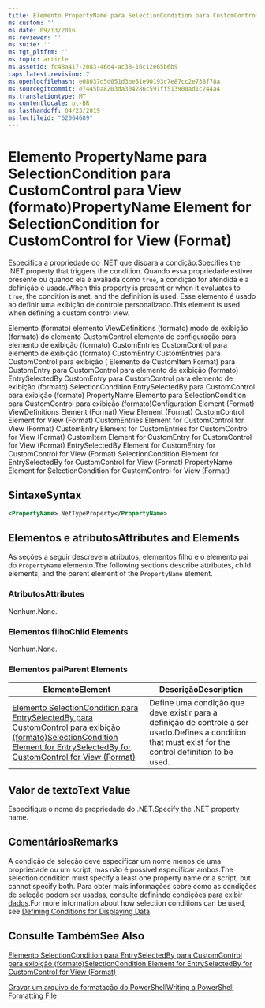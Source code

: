 ```yaml
---
title: Elemento PropertyName para SelectionCondition para CustomControl para exibição (formato) | Microsoft Docs
ms.custom: ''
ms.date: 09/13/2016
ms.reviewer: ''
ms.suite: ''
ms.tgt_pltfrm: ''
ms.topic: article
ms.assetid: fc48a417-2083-46d4-ac38-16c12e65b6b9
caps.latest.revision: 7
ms.openlocfilehash: e08037d5d051d3be51e90193c7e87cc2e738f78a
ms.sourcegitcommit: e7445ba8203da304286c591ff513900ad1c244a4
ms.translationtype: MT
ms.contentlocale: pt-BR
ms.lasthandoff: 04/23/2019
ms.locfileid: "62064689"
---
```

# <a name="propertyname-element-for-selectioncondition-for-customcontrol-for-view-format"></a><span data-ttu-id="cfca5-102">Elemento PropertyName para SelectionCondition para CustomControl para View (formato)</span><span class="sxs-lookup"><span data-stu-id="cfca5-102">PropertyName Element for SelectionCondition for CustomControl for View (Format)</span></span>

<span data-ttu-id="cfca5-103">Especifica a propriedade do .NET que dispara a condição.</span><span class="sxs-lookup"><span data-stu-id="cfca5-103">Specifies the .NET property that triggers the condition.</span></span> <span data-ttu-id="cfca5-104">Quando essa propriedade estiver presente ou quando ela é avaliada como `true`, a condição for atendida e a definição é usada.</span><span class="sxs-lookup"><span data-stu-id="cfca5-104">When this property is present or when it evaluates to `true`, the condition is met, and the definition is used.</span></span> <span data-ttu-id="cfca5-105">Esse elemento é usado ao definir uma exibição de controle personalizado.</span><span class="sxs-lookup"><span data-stu-id="cfca5-105">This element is used when defining a custom control view.</span></span>

<span data-ttu-id="cfca5-106">Elemento (formato) elemento ViewDefinitions (formato) modo de exibição (formato) do elemento CustomControl elemento de configuração para elemento de exibição (formato) CustomEntries CustomControl para elemento de exibição (formato) CustomEntry CustomEntries para CustomControl para exibição ( Elemento de CustomItem Format) para CustomEntry para CustomControl para elemento de exibição (formato) EntrySelectedBy CustomEntry para CustomControl para elemento de exibição (formato) SelectionCondition EntrySelectedBy para CustomControl para exibição (formato) PropertyName Elemento para SelectionCondition para CustomControl para exibição (formato)</span><span class="sxs-lookup"><span data-stu-id="cfca5-106">Configuration Element (Format) ViewDefinitions Element (Format) View Element (Format) CustomControl Element for View (Format) CustomEntries Element for CustomControl for View (Format) CustomEntry Element for CustomEntries for CustomControl for View (Format) CustomItem Element for CustomEntry for CustomControl for View (Format) EntrySelectedBy Element for CustomEntry for CustomControl for View (Format) SelectionCondition Element for EntrySelectedBy for CustomControl for View (Format) PropertyName Element for SelectionCondition for CustomControl for View (Format)</span></span>

## <a name="syntax"></a><span data-ttu-id="cfca5-107">Sintaxe</span><span class="sxs-lookup"><span data-stu-id="cfca5-107">Syntax</span></span>

```xml
<PropertyName>.NetTypeProperty</PropertyName>
```

## <a name="attributes-and-elements"></a><span data-ttu-id="cfca5-108">Elementos e atributos</span><span class="sxs-lookup"><span data-stu-id="cfca5-108">Attributes and Elements</span></span>

<span data-ttu-id="cfca5-109">As seções a seguir descrevem atributos, elementos filho e o elemento pai do `PropertyName` elemento.</span><span class="sxs-lookup"><span data-stu-id="cfca5-109">The following sections describe attributes, child elements, and the parent element of the `PropertyName` element.</span></span>

### <a name="attributes"></a><span data-ttu-id="cfca5-110">Atributos</span><span class="sxs-lookup"><span data-stu-id="cfca5-110">Attributes</span></span>

<span data-ttu-id="cfca5-111">Nenhum.</span><span class="sxs-lookup"><span data-stu-id="cfca5-111">None.</span></span>

### <a name="child-elements"></a><span data-ttu-id="cfca5-112">Elementos filho</span><span class="sxs-lookup"><span data-stu-id="cfca5-112">Child Elements</span></span>

<span data-ttu-id="cfca5-113">Nenhum.</span><span class="sxs-lookup"><span data-stu-id="cfca5-113">None.</span></span>

### <a name="parent-elements"></a><span data-ttu-id="cfca5-114">Elementos pai</span><span class="sxs-lookup"><span data-stu-id="cfca5-114">Parent Elements</span></span>

|<span data-ttu-id="cfca5-115">Elemento</span><span class="sxs-lookup"><span data-stu-id="cfca5-115">Element</span></span>|<span data-ttu-id="cfca5-116">Descrição</span><span class="sxs-lookup"><span data-stu-id="cfca5-116">Description</span></span>|
|-------------|-----------------|
|[<span data-ttu-id="cfca5-117">Elemento SelectionCondition para EntrySelectedBy para CustomControl para exibição (formato)</span><span class="sxs-lookup"><span data-stu-id="cfca5-117">SelectionCondition Element for EntrySelectedBy for CustomControl for View (Format)</span></span>](./selectioncondition-element-for-entryselectedby-for-customcontrol-format.md)|<span data-ttu-id="cfca5-118">Define uma condição que deve existir para a definição de controle a ser usado.</span><span class="sxs-lookup"><span data-stu-id="cfca5-118">Defines a condition that must exist for the control definition to be used.</span></span>|

## <a name="text-value"></a><span data-ttu-id="cfca5-119">Valor de texto</span><span class="sxs-lookup"><span data-stu-id="cfca5-119">Text Value</span></span>

<span data-ttu-id="cfca5-120">Especifique o nome de propriedade do .NET.</span><span class="sxs-lookup"><span data-stu-id="cfca5-120">Specify the .NET property name.</span></span>

## <a name="remarks"></a><span data-ttu-id="cfca5-121">Comentários</span><span class="sxs-lookup"><span data-stu-id="cfca5-121">Remarks</span></span>

<span data-ttu-id="cfca5-122">A condição de seleção deve especificar um nome menos de uma propriedade ou um script, mas não é possível especificar ambos.</span><span class="sxs-lookup"><span data-stu-id="cfca5-122">The selection condition must specify a least one property name or a script, but cannot specify both.</span></span> <span data-ttu-id="cfca5-123">Para obter mais informações sobre como as condições de seleção podem ser usadas, consulte [definindo condições para exibir dados](./defining-conditions-for-displaying-data.md).</span><span class="sxs-lookup"><span data-stu-id="cfca5-123">For more information about how selection conditions can be used, see [Defining Conditions for Displaying Data](./defining-conditions-for-displaying-data.md).</span></span>

## <a name="see-also"></a><span data-ttu-id="cfca5-124">Consulte Também</span><span class="sxs-lookup"><span data-stu-id="cfca5-124">See Also</span></span>

[<span data-ttu-id="cfca5-125">Elemento SelectionCondition para EntrySelectedBy para CustomControl para exibição (formato)</span><span class="sxs-lookup"><span data-stu-id="cfca5-125">SelectionCondition Element for EntrySelectedBy for CustomControl for View (Format)</span></span>](./selectioncondition-element-for-entryselectedby-for-customcontrol-format.md)

[<span data-ttu-id="cfca5-126">Gravar um arquivo de formatação do PowerShell</span><span class="sxs-lookup"><span data-stu-id="cfca5-126">Writing a PowerShell Formatting File</span></span>](./writing-a-powershell-formatting-file.md)
